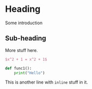 # Heading

Some introduction

## Sub-heading

More stuff here.

```latex
$x^2 + 1 = x^2 + 1$
```

```python
def func1():
    print("Hello")
```

This is another line with `inline` stuff in it.
